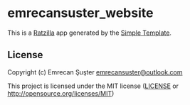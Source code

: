 # emrecansuster_website

This is a [Ratzilla] app generated by the [Simple Template].

[Ratzilla]: https://github.com/orhun/ratzilla
[Simple Template]: https://github.com/orhun/ratzilla/tree/main/templates/simple

## License

Copyright (c) Emrecan Şuşter <emrecansuster@outlook.com>

This project is licensed under the MIT license ([LICENSE] or <http://opensource.org/licenses/MIT>)

[LICENSE]: ./LICENSE
